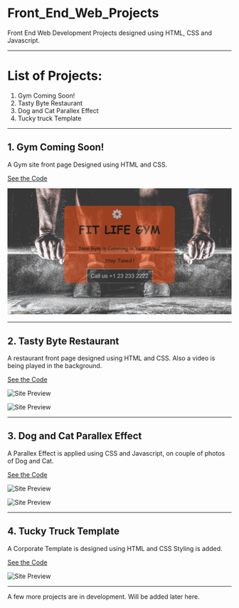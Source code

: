 # Front_End_Web_Projects
Front End Web Development Projects designed using HTML, CSS and Javascript.

***
# List of Projects:

1. Gym Coming Soon!
2. Tasty Byte Restaurant
3. Dog and Cat Parallex Effect
4. Tucky truck Template

***

## 1. Gym Coming Soon!

A Gym site front page Designed using HTML and CSS.

[See the Code](https://github.com/IamVaibhavsar/Front_End_Web_Projects/blob/master/01Gym%20Coming%20Soon!/index.html "Gym Coming Soon!")

![Site Preview](https://github.com/IamVaibhavsar/Front_End_Web_Projects/blob/master/01Gym%20Coming%20Soon!/Gym.png "FIT LIFE GYM")


***

## 2. Tasty Byte Restaurant

A restaurant front page designed using HTML and CSS.
Also a video is being played in the background.

[See the Code](https://github.com/IamVaibhavsar/Front_End_Web_Projects/blob/master/02Tasty%20Bite%20Restaurant/index.html "Tasty Byte Restaurant")

![Site Preview](https://drive.google.com/file/d/1wakFsq9XOlFPfM8vMxhekFw7nHxPnUXF/view?usp=sharing "Tasty Byte Restaurant")

![Site Preview](https://drive.google.com/file/d/18iF0W10ZnVV4ZhWPj9Bkg5qbz422hRd2/view?usp=sharing "Tasty Byte Restaurant")

***

## 3. Dog and Cat Parallex Effect

A Parallex Effect is applied using CSS and Javascript,
on couple of photos of Dog and Cat.

[See the Code](https://github.com/IamVaibhavsar/Front_End_Web_Projects/blob/master/03Dog%20%26%20Cat%20Parallex/index.html "Dog and Cat Parallex Effect")

![Site Preview](https://drive.google.com/file/d/1KmIMQiC53Rqt1Jr-stpuiL1DSerFsnvJ/view?usp=sharing "Dog and Cat Parallex Effect")

![Site Preview](https://drive.google.com/file/d/1ivqNwxN3mH6nUS38JQAN-rSwOM7IfByK/view?usp=sharing "Dog and Cat Parallex Effect")

***

## 4. Tucky Truck Template

A Corporate Template is designed using HTML and CSS Styling is added.

[See the Code](https://github.com/IamVaibhavsar/Front_End_Web_Projects/blob/master/04Tacky%20Trucks/index.html "4. Tucky truck Template")

![Site Preview](https://drive.google.com/file/d/1zL1x84yp_hDwGflUgI0CjbFnD04XvZ6O/view?usp=sharing "4. Tucky truck Template")


***
A few more projects are in development.
Will be added later here.
